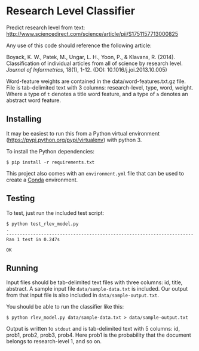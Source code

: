 Research Level Classifier
==========

Predict research level from text: http://www.sciencedirect.com/science/article/pii/S1751157713000825

Any use of this code should reference the following article:

Boyack, K. W., Patek, M., Ungar, L. H., Yoon, P., & Klavans, R. (2014). Classification of individual articles from all of science by research level. *Journal of Informetrics*, 18(1), 1-12. (DOI: 10.1016/j.joi.2013.10.005)

Word-feature weights are contained in the data/word-features.txt.gz file.
File is tab-delimited text with 3 columns: research-level, type, word, weight.
Where a type of `t` denotes a title word feature, and a type of `a` denotes an abstract word feature.

Installing
----------

It may be easiest to run this from a Python virtual environment (https://pypi.python.org/pypi/virtualenv) with python 3.

To install the Python dependencies:

    $ pip install -r requirements.txt

This project also comes with an `environment.yml` file that can be used to create a [Conda](https://docs.conda.io/en/latest/) environment.

Testing
-------

To test, just run the included test script:

    $ python test_rlev_model.py
    .
    ----------------------------------------------------------------------
    Ran 1 test in 0.247s

    OK

Running
-------

Input files should be tab-delimited text files with three columns: id, title, abstract.
A sample input file `data/sample-data.txt` is included. Our output from that input file is also
included in `data/sample-output.txt`.

You should be able to run the classifier like this:

    $ python rlev_model.py data/sample-data.txt > data/sample-output.txt

Output is written to `stdout` and is tab-delimited text with 5 columns: id, prob1, prob2, prob3, prob4.
Here prob1 is the probability that the document belongs to research-level 1, and so on.
